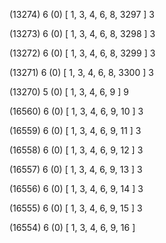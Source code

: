 (13274) 6 (0) [ 1, 3, 4, 6, 8, 3297 ] 3 


(13273) 6 (0) [ 1, 3, 4, 6, 8, 3298 ] 3 


(13272) 6 (0) [ 1, 3, 4, 6, 8, 3299 ] 3 


(13271) 6 (0) [ 1, 3, 4, 6, 8, 3300 ] 3 


(13270) 5 (0) [ 1, 3, 4, 6, 9 ] 9 


(16560) 6 (0) [ 1, 3, 4, 6, 9, 10 ] 3 


(16559) 6 (0) [ 1, 3, 4, 6, 9, 11 ] 3 


(16558) 6 (0) [ 1, 3, 4, 6, 9, 12 ] 3 


(16557) 6 (0) [ 1, 3, 4, 6, 9, 13 ] 3 


(16556) 6 (0) [ 1, 3, 4, 6, 9, 14 ] 3 


(16555) 6 (0) [ 1, 3, 4, 6, 9, 15 ] 3 


(16554) 6 (0) [ 1, 3, 4, 6, 9, 16 ]  

